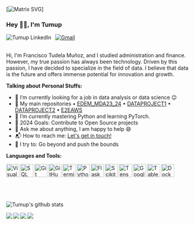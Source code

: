 
[![Matrix SVG](https://raw.githubusercontent.com/rodrigograca31/rodrigograca31/master/matrix.svg)]
<p>

### Hey 👋🏽, I'm Tumup

<a href="https://www.linkedin.com/in/franciscotudela/">
  <img align="left" alt="Tumup LinkedIn" src="https://img.shields.io/badge/linkedin-%230077B5.svg?&style=for-the-badge&logo=linkedin&logoColor=white" />
</a>&nbsp;
<a href="mailto:francisco.tudela96@gmail.com">
  <img src="https://img.shields.io/badge/gmail-%23D14836.svg?&style=for-the-badge&logo=gmail&logoColor=white" alt="Gmail"/>
</a>

<br />
<br />

Hi, I'm Francisco Tudela Muñoz, and I studied administration and finance. However, my true passion has always been technology. Driven by this passion, I have decided to specialize in the field of data. I believe that data is the future and offers immense potential for innovation and growth.
</p>


  
**Talking about Personal Stuffs:**

- 🔭 I’m currently looking for a job in data analysis or data science :wink:
- 📁 My main repositories • [EDEM_MDA23_24](https://github.com/Tumup/EDEM_MDA23_24) • [DATAPROJECT1](https://github.com/Tumup/DATAPROJECT1) • [DATAPROJECT2](https://github.com/Tumup/DATAPROJECT2) • [E2EAWS](https://github.com/Tumup/E2EAWS)
- 🌱 I’m currently mastering Python and learning PyTorch.
- 🥅 2024 Goals: Contribute to Open Source projects 
- 💬 Ask me about anything, I am happy to help :smile:
- 📬 How to reach me: [Let's get in touch!](https://www.linkedin.com/in/franciscotudela/)
- 🧗 I try to: Go beyond and push the bounds


**Languages and Tools:**  

<img align="left" alt="Visual Studio Code" width="35px" src="https://img.icons8.com/color/48/000000/visual-studio-code-2019.png" />
<img align="left" alt="SQL" width="35px" src="https://img.icons8.com/ios-filled/50/000000/sql.png" />
<img align="left" alt="Git" width="35px" src="https://img.icons8.com/color/48/000000/git.png" />
<img align="left" alt="GitHub" width="35px" src="https://img.icons8.com/ios-glyphs/30/000000/github.png" />
<img align="left" alt="Terminal" width="35px" src="https://img.icons8.com/ios-filled/50/000000/console.png" />
<img align="left" alt="Python" width="35px" src="https://img.icons8.com/color/48/000000/python.png" />
<img align="left" alt="Flask" width="35px" src="https://img.icons8.com/ios/50/000000/flask.png" />
<img align="left" alt="Scikit-learn" width="35px" src="https://upload.wikimedia.org/wikipedia/commons/0/05/Scikit_learn_logo_small.svg" />
<img align="left" alt="TensorFlow" width="35px" src="https://img.icons8.com/color/48/000000/tensorflow.png" />
<img align="left" alt="Google Cloud" width="35px" src="https://img.icons8.com/color/48/000000/google-cloud.png" />
<img align="left" alt="Tableau" width="35px" src="https://img.icons8.com/color/48/000000/tableau-software.png" />
<img align="left" alt="Docker" width="35px" src="https://img.icons8.com/color/48/000000/docker.png" />
<br clear="left">
<br>
<br>
<br>









 ![Tumup's github stats](https://github-readme-stats.vercel.app/api?username=Tumup&show_icons=true&hide_border=true)

<a href="https://github.com/Tumup/EDEM_MDA23_24">
  <img align="left" src="https://github-readme-stats.vercel.app/api/pin/?username=Tumup&repo=EDEM_MDA23_24" />
</a>

<a href="https://github.com/Tumup/DATAPROJECT1">
  <img align="left" src="https://github-readme-stats.vercel.app/api/pin/?username=Tumup&repo=DATAPROJECT1" />
</a>

<a href="https://github.com/Tumup/DATAPROJECT2">
  <img align="left" src="https://github-readme-stats.vercel.app/api/pin/?username=Tumup&repo=DATAPROJECT2" />
</a>

<a href="https://github.com/Tumup/DATAPROJECT2">
  <img align="left" src="https://github-readme-stats.vercel.app/api/pin/?username=Tumup&repo=E2EAWS" />
</a>
